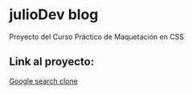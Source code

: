 # julioDev blog
Proyecto del Curso Práctico de Maquetación en CSS

## Link al proyecto:
[Google search clone](https://juliocesardeveloper.github.io/julioDev-blog/)
